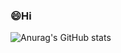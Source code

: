 ### 😄Hi

![Anurag's GitHub stats](https://github-readme-stats.vercel.app/api?username=redcoin96&show_icons=true&theme=radical)


